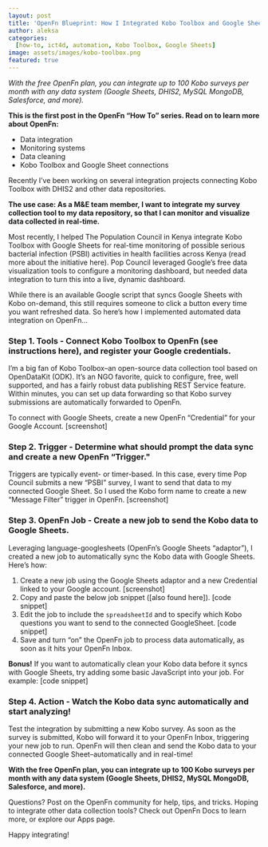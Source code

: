 ```yaml
---
layout: post
title: 'OpenFn Blueprint: How I Integrated Kobo Toolbox and Google Sheets in 5 Minutes for Real-Time Health Facility Monitoring'
author: aleksa
categories:
  [how-to, ict4d, automation, Kobo Toolbox, Google Sheets]
image: assets/images/kobo-toolbox.png
featured: true
---
```

_With the free OpenFn plan, you can integrate up to 100 Kobo surveys per month with any data system (Google Sheets, DHIS2, MySQL MongoDB, Salesforce, and more)._

**This is the first post in the OpenFn “How To” series. Read on to learn more about OpenFn:**
- Data integration
- Monitoring systems
- Data cleaning
- Kobo Toolbox and Google Sheet connections

Recently I’ve been working on several integration projects connecting Kobo Toolbox with DHIS2 and other data repositories. 

**The use case: As a M&E team member, I want to integrate my survey collection tool to my data repository, so that I can monitor and visualize data collected in real-time.**

Most recently, I helped The Population Council in Kenya integrate Kobo Toolbox with Google Sheets for real-time monitoring of possible serious bacterial infection (PSBI) activities in health facilities across Kenya (read more about the initiative here). Pop Council leveraged Google’s free data visualization tools to configure a monitoring dashboard, but needed data integration to turn this into a live, dynamic dashboard. 

While there is an available Google script that syncs Google Sheets with Kobo on-demand, this still requires someone to click a button every time you want refreshed data. So here’s how I implemented automated data integration on OpenFn...

### Step 1. Tools - Connect Kobo Toolbox to OpenFn (see instructions here), and register your Google credentials.
I’m a big fan of Kobo Toolbox–an open-source data collection tool based on OpenDataKit (ODK). It’s an NGO favorite, quick to configure, free, well supported, and has a fairly robust data publishing REST Service feature. Within minutes, you can set up data forwarding so that Kobo survey submissions are automatically forwarded to OpenFn. 

To connect with Google Sheets, create a new OpenFn “Credential” for your Google Account. 
[screenshot]

### Step 2. Trigger - Determine what should prompt the data sync and create a new OpenFn “Trigger." 
Triggers are typically event- or timer-based. In this case, every time Pop Council submits a new “PSBI” survey, I want to send that data to my connected Google Sheet. So I used the Kobo form name to create a new “Message Filter” trigger in OpenFn. 
[screenshot] 

### Step 3. OpenFn Job - Create a new job to send the Kobo data to Google Sheets.  
Leveraging language-googlesheets (OpenFn’s Google Sheets “adaptor”), I created a new job to automatically sync the Kobo data with Google Sheets. Here’s how:
1. Create a new job using the Google Sheets adaptor and a new Credential linked to your Google account.
[screenshot]
2. Copy and paste the below job snippet ([also found here]).
[code snippet]
3. Edit the job to include the `spreadsheetId` and to specify which Kobo questions you want to send to the connected GoogleSheet.
[code snippet]
4. Save and turn “on” the OpenFn job to process data automatically, as soon as it hits your OpenFn Inbox.
 
**Bonus!** If you want to automatically clean your Kobo data before it syncs with Google Sheets, try adding some basic JavaScript into your job. For example: 
[code snippet] 

### Step 4. Action - Watch the Kobo data sync automatically and start analyzing! 
Test the integration by submitting a new Kobo survey. As soon as the survey is submitted, Kobo will forward it to your OpenFn Inbox, triggering your new job to run. OpenFn will then clean and send the Kobo data to your connected Google Sheet–automatically and in real-time! 

**With the free OpenFn plan, you can integrate up to 100 Kobo surveys per month with any data system (Google Sheets, DHIS2, MySQL MongoDB, Salesforce, and more).**

Questions? Post on the OpenFn community for help, tips, and tricks. Hoping to integrate other data collection tools? Check out OpenFn Docs to learn more, or explore our Apps page. 

Happy integrating! 
